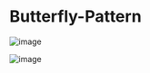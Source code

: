 # Butterfly-Pattern
![image](https://github.com/Rmkh77/Butterfly-Pattern/assets/103126968/87d4e16f-fade-4e39-a97b-00d55faa719d)

![image](https://github.com/Rmkh77/Butterfly-Pattern/assets/103126968/c6336645-c7ba-4bf1-aca4-8cc6b8113fa2)


